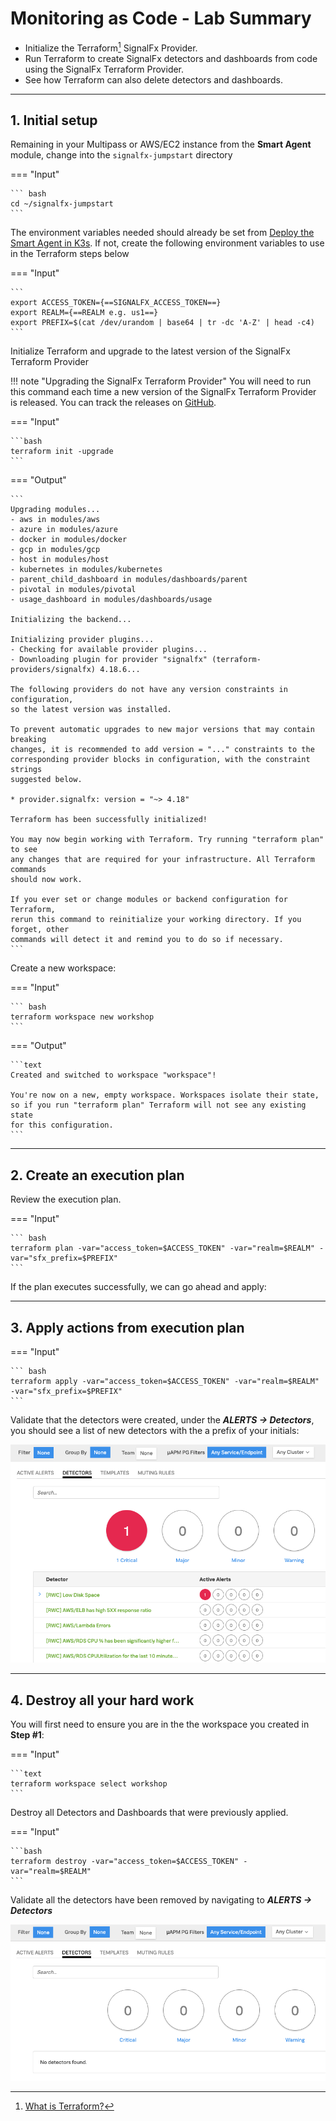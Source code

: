 # Monitoring as Code - Lab Summary

* Initialize the Terraform[^1] SignalFx Provider.
* Run Terraform to create SignalFx detectors and dashboards from code using the SignalFx Terraform Provider.
* See how Terraform can also delete detectors and dashboards.

---

## 1. Initial setup

Remaining in your Multipass or AWS/EC2 instance from the **Smart Agent** module, change into the `signalfx-jumpstart` directory

=== "Input"

    ``` bash
    cd ~/signalfx-jumpstart
    ```

The environment variables needed should already be set from [Deploy the Smart Agent in K3s](../../smartagent/k3s/#2-use-helm-to-deploy-agent). If not, create the following environment variables to use in the Terraform steps below

=== "Input"

    ```
    export ACCESS_TOKEN={==SIGNALFX_ACCESS_TOKEN==}
    export REALM={==REALM e.g. us1==}
    export PREFIX=$(cat /dev/urandom | base64 | tr -dc 'A-Z' | head -c4)
    ```

Initialize Terraform and upgrade to the latest version of the SignalFx Terraform Provider

!!! note "Upgrading the SignalFx Terraform Provider"
    You will need to run this command each time a new version of the SignalFx Terraform Provider is released. You can track the releases on [GitHub](https://github.com/terraform-providers/terraform-provider-signalfx/releases).

=== "Input"

    ```bash
    terraform init -upgrade
    ```

=== "Output"

    ```
    Upgrading modules...
    - aws in modules/aws
    - azure in modules/azure
    - docker in modules/docker
    - gcp in modules/gcp
    - host in modules/host
    - kubernetes in modules/kubernetes
    - parent_child_dashboard in modules/dashboards/parent
    - pivotal in modules/pivotal
    - usage_dashboard in modules/dashboards/usage

    Initializing the backend...

    Initializing provider plugins...
    - Checking for available provider plugins...
    - Downloading plugin for provider "signalfx" (terraform-providers/signalfx) 4.18.6...

    The following providers do not have any version constraints in configuration,
    so the latest version was installed.

    To prevent automatic upgrades to new major versions that may contain breaking
    changes, it is recommended to add version = "..." constraints to the
    corresponding provider blocks in configuration, with the constraint strings
    suggested below.

    * provider.signalfx: version = "~> 4.18"

    Terraform has been successfully initialized!

    You may now begin working with Terraform. Try running "terraform plan" to see
    any changes that are required for your infrastructure. All Terraform commands
    should now work.

    If you ever set or change modules or backend configuration for Terraform,
    rerun this command to reinitialize your working directory. If you forget, other
    commands will detect it and remind you to do so if necessary.
    ```

Create a new workspace:

=== "Input"

    ``` bash
    terraform workspace new workshop
    ```

=== "Output"

    ```text
    Created and switched to workspace "workspace"!

    You're now on a new, empty workspace. Workspaces isolate their state,
    so if you run "terraform plan" Terraform will not see any existing state
    for this configuration.
    ```

---

## 2. Create an execution plan

Review the execution plan.

=== "Input"

    ``` bash
    terraform plan -var="access_token=$ACCESS_TOKEN" -var="realm=$REALM" -var="sfx_prefix=$PREFIX"
    ```

If the plan executes successfully, we can go ahead and apply:

---

## 3. Apply actions from execution plan

=== "Input"

    ``` bash
    terraform apply -var="access_token=$ACCESS_TOKEN" -var="realm=$REALM" -var="sfx_prefix=$PREFIX"
    ```

Validate that the detectors were created, under the _**ALERTS → Detectors**_, you should see a list of new detectors with the a prefix of your initials:

![Detectors](../images/mac/detectors.png)

---

## 4. Destroy all your hard work

You will first need to ensure you are in the the workspace you created in **Step #1**:

=== "Input"

    ```text
    terraform workspace select workshop
    ```

Destroy all Detectors and Dashboards that were previously applied.

=== "Input"

    ```bash
    terraform destroy -var="access_token=$ACCESS_TOKEN" -var="realm=$REALM"
    ```

Validate all the detectors have been removed by navigating to _**ALERTS → Detectors**_

![Destroyed](../images/mac/destroy.png)

[^1]: [What is Terraform?](https://www.terraform.io/intro/index.html)